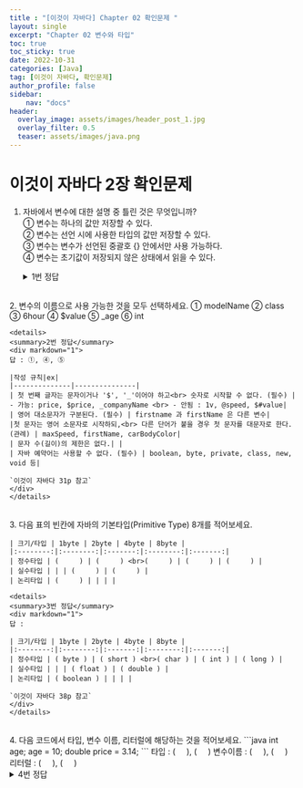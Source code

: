 ```yaml
---
title : "[이것이 자바다] Chapter 02 확인문제 "
layout: single
excerpt: "Chapter 02 변수와 타입"
toc: true
toc_sticky: true
date: 2022-10-31
categories: [Java]
tag: [이것이 자바다, 확인문제]
author_profile: false
sidebar:
    nav: "docs"
header:
  overlay_image: assets/images/header_post_1.jpg
  overlay_filter: 0.5 
  teaser: assets/images/java.png
---
```


# 이것이 자바다 2장 확인문제  

1. 자바에서 변수에 대한 설명 중 틀린 것은 무엇입니까?  
① 변수는 하나의 값만 저장할 수 있다.   
② 변수는 선언 시에 사용한 타입의 값만 저장할 수 있다.   
③ 변수는 변수가 선언된 중괄호 {} 안에서만 사용 가능하다.    
④ 변수는 초기값이 저장되지 않은 상태에서 읽을 수 있다.   

    <details>
    <summary>1번 정답</summary>
    <div markdown="1">
    답 : ④ 

    변수는 초기화가 되어야 읽을 수가 있고, 초기화되지 않은 변수는 읽을 수가 없다.  
    `이것이 자바다 35p 참고`
    </div>
    </details>
<br>
2. 변수의 이름으로 사용 가능한 것을 모두 선택하세요.  
① modelName  
② class  
③ 6hour  
④ $value  
⑤ _age  
⑥ int

    <details>
    <summary>2번 정답</summary>
    <div markdown="1">
    답 : ①, ④, ⑤

    |작성 규칙|ex|
    |--------------|---------------|
    | 첫 번째 글자는 문자이거나 '$', '_'이어야 하고<br> 숫자로 시작할 수 없다. (필수) | - 가능: price, $price, _companyName <br> - 안됨 : 1v, @speed, $#value|
    | 영어 대소문자가 구분된다. (필수) | firstname 과 firstName 은 다른 변수|
    |첫 문자는 영어 소문자로 시작하되,<br> 다른 단어가 붙을 경우 첫 문자를 대문자로 한다. (관례) | maxSpeed, firstName, carBodyColor|
    | 문자 수(길이)의 제한은 없다.| |
    | 자바 예약어는 사용할 수 없다. (필수) | boolean, byte, private, class, new, void 등|

    `이것이 자바다 31p 참고`
    </div>
    </details>
<br>
3. 다음 표의 빈칸에 자바의 기본타입(Primitive Type) 8개를 적어보세요.

    | 크기/타입 | 1byte | 2byte | 4byte | 8byte |
    |:--------:|:--------:|:-------:|:--------:|:-------:|
    | 정수타입 | (     ) | (     ) <br>(     ) | (     ) | (     ) |
    | 실수타입 | | | (     ) | (     ) |
    | 논리타입 | (     ) | | | |

    <details>
    <summary>3번 정답</summary>
    <div markdown="1">
    답 : 

    | 크기/타입 | 1byte | 2byte | 4byte | 8byte |
    |:--------:|:--------:|:-------:|:--------:|:-------:|
    | 정수타입 | ( byte ) | ( short ) <br>( char ) | ( int ) | ( long ) |
    | 실수타입 | | | ( float ) | ( double ) |
    | 논리타입 | ( boolean ) | | | |

    `이것이 자바다 38p 참고`
    </div>
    </details>
<br>
4. 다음 코드에서 타입, 변수 이름, 리터럴에 해당하는 것을 적어보세요.  
```java
int age;
age = 10;
double price = 3.14;
```  
타입 : (     ), (     )    
변수이름 : (     ), (     )  
리터럴 : (     ), (     )  
    <details>
    <summary>4번 정답</summary>
    <div markdown="1">
    답 :  

    타입 : ( int ), ( double )  
    변수이름 : ( age ), ( price )  
    리터럴 : ( 10 ), ( 3.14 )   

    `이것이 자바다 32p 참고`
    </div>
    </details>
<br>
5. 자동 타입 변환에 대한 내용입니다. 컴파일 에러가 발생하는 것은 무엇입니까?  
```java
byte byteValue = 10;
char charValue = 'A';
```
① int intValue = byteValue;  
② int intValue = charValue;    
③ short shortValue = charValue;    
④ double doubleValue = byteValue;  
    <details>
    <summary>5번 정답</summary>
    <div markdown="1">
    답 : ③ short shortValue = charValue;  

    **자동 타입 변환**  
    작은 크기 타입이 큰 크기 타입에 저장될 때 발생  

    byte(1) < short (2) < int(4) < long(8) < float(4) < double(8)   
    {: .notice--info}

    **자동 타입 변환에서 단 하나의 예외**  
    char는 2byte의 크기를 가지지만, 
    char의 범위는 0~65535 이므로 음수가 저장될 수 없다.   
    따라서 음수가 저장될 수 있는 byte 타입을 char 타입으로 자동 변환시킬 수 없다.  
    `이것이 자바다 51p 참고`
    </div>
    </details>
<br>
6. 강제 타입 변환(Casting) 에 대한 내용입니다. 컴파일 에러가 발생하는 것은 무엇입니까?  
```java
int intValue = 10;
char charValue = 'A';
double doubleValue = 5.7;
String strValue = "A";
```
① double var = (double) intValue;  
② byte var = (byte) intValue;  
③ int var = (int) doubleValue;  
④ char var = (char) strValue;    

    <details>
    <summary>6번 정답</summary>
    <div markdown="1">
    답 : ④ char var = (char) strValue;  
    
    **강제 타입 변환**  
    (작은 크기 타입) 큰 크기 타입 → 작은 크기 타입으로 강제 타입 변화  
    ```java
    int intValue = 10302970;
    byte byteValue = (byte) intValue;   //강제 타입 변환(캐스팅)
    ```
    char 타입 변수는 단 하나의 문자만 저장한다.  
    String 은 문자열을 저장하는 변수 타입으로 char 형으로 변환을 할 수 없다.
    `이것이 자바다 52p 참고`
    </div>
    </details>
<br>
7. 변수를 잘못 초기화한 것은 무엇입니까?    
① int var1 = 10;  
② long var2 = 10000000000L;  
③ char var3 = ‘’;  
④ double var4 = 10;  
⑤ float var5 = 10;  

    <details>
    <summary>7번 정답</summary>
    <div markdown="1">
    답 : ③ char var3 = ‘’;  
    
    char 타입 변수에 어떤 문자를 대입하지 않고 단순히 초기화를 할 목적으로  
    다음과 같이 작음 따옴표(') 두 개를 연달아 붙인 빈(empty) 문자를 대입하면  
    컴파일 에러가 발생한다.  

    공백(유니코드:32) 하나를 포함해서 초기화해야 한다.
    ```java
    // char c = '';  컴파일 에러  
    char c = ' ';
    ```

    `이것이 자바다 44p 참고`
    </div>
    </details>
<br>
8. 연산식에서의 타입 변환 내용입니다. 컴파일 에러가 생기는 것은 무엇입니까?   
```java
byte byteValue = 10;
float floatValue = 2.5F;
double doubleValue = 2.5;
```
① byte result = byteValue + byteValue;  
② int result = 5 + byteValue;  
③ float result = 5 + floatValue;    
④ double result = 5 + doubleValue;  

    <details>
    <summary>8번 정답</summary>
    <div markdown="1">
    답 : ① byte result = byteValue + byteValue;  

    자바는 정수 연산일 경우 int 타입을 기본으로 한다.  
    그 이유는 피연산자를 4byte 단위로 저장하기 때문이다.  

    크기가 4byte 보다 작은 타입(byte, char, short) 은 4byte 인 int 타입으로 변환된 후 연산이 수행된다.   
    따라서 연산의 결과도 int 타입이 된다. 

    `이것이 자바다 58p 참고`
    </div>
    </details>
<br>

🌞 정보 : 공부 기록용 블로그입니다. 오타나 내용 오류가 있을 경우 알려주시면 감사하겠습니다.
{: .notice}
